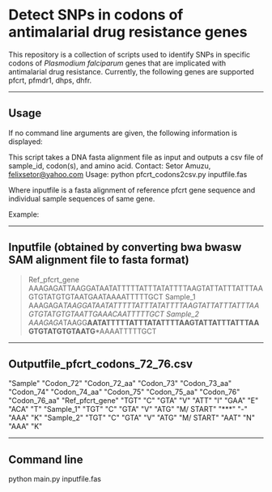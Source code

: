 Detect SNPs in codons of antimalarial drug resistance genes
===========================================================
This repository is a collection of scripts used to identify SNPs in specific codons of _Plasmodium falciparum_ genes that
are implicated with antimalarial drug resistance. Currently, the following genes are supported pfcrt, pfmdr1, dhps, dhfr.

-----------------------------------------------------------
Usage
-----------------------------------------------------------

If no command line arguments are given, the following information is displayed:

This script takes a DNA fasta alignment file as input and outputs a csv file of sample_id, codon(s), and amino acid.
Contact: Setor Amuzu, felixsetor@yahoo.com
Usage: python pfcrt_codons2csv.py inputfile.fas

Where inputfile is a fasta alignment of reference pfcrt gene sequence and individual sample sequences of same gene.

Example:

-------------------------------------------------------------------------------------------------------------
Inputfile (obtained by converting bwa bwasw SAM alignment file to fasta format)
-------------------------------------------------------------------------------------------------------------

>Ref_pfcrt_gene
AAAGAGATTAAGGATAATATTTTTATTTATATTTTAAGTATTATTTATTTAAGTGTATGTGTAATGAATAAAATTTTTGCT
>Sample_1
AAAGAGA*TAAGGATAATATTTTTATTTATATTTTAAGTATTATTTATTTAAGTGTATGTGTAATTGAAACAATTTTTGCT
>Sample_2
AAAGAGA*TAAGG**AATATTTTTATTTATATTTTAAGTATTATTTATTTAAGTGTATGTGTAATG***AAAATTTTTGCT

-------------------------------------------------------------------------------------------------------------
Outputfile_pfcrt_codons_72_76.csv
-------------------------------------------------------------------------------------------------------------

"Sample"	"Codon_72"	"Codon_72_aa"	"Codon_73"	"Codon_73_aa"	"Codon_74"	"Codon_74_aa"	"Codon_75"	"Codon_75_aa"	"Codon_76"	"Codon_76_aa"
"Ref_pfcrt_gene"	"TGT"	"C"	"GTA"	"V"	"ATT"	"I"	"GAA"	"E"	"ACA"	"T"
"Sample_1"	"TGT"	"C"	"GTA"	"V"	"ATG"	"M/ START"	"***"	"-"	"AAA"	"K"
"Sample_2"	"TGT"	"C"	"GTA"	"V"	"ATG"	"M/ START"	"AAT"	"N"	"AAA"	"K"

-------------------------------------------------------------------------------------------------------------
Command line
-------------------------------------------------------------------------------------------------------------

python main.py inputfile.fas


